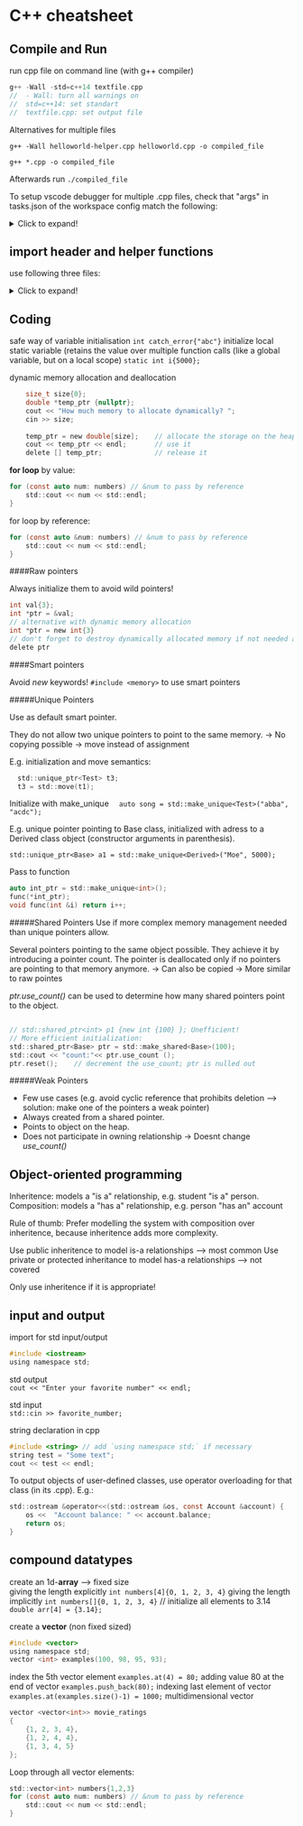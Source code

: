 # C++ cheatsheet

## Compile and Run
run cpp file on command line (with g++ compiler)	

```c
g++ -Wall -std=c++14 textfile.cpp
//	- Wall: turn all warnings on
//	std=c++14: set standart
//	textfile.cpp: set output file
```
Alternatives for multiple files

`g++ -Wall helloworld-helper.cpp helloworld.cpp -o compiled_file`

`g++ *.cpp -o compiled_file`

Afterwards run 
`./compiled_file`

To setup vscode debugger for multiple .cpp files, check that "args" in tasks.json of the workspace config match the following:
<details>
<summary>Click to expand!</summary>

```
{
    "tasks": [
        {
            "type": "cppbuild",
            "label": "C/C++: g++ build active file",
            "command": "/usr/bin/g++",
            "args": [
                "-g",
                "${fileDirname}/*.cpp",
                "-o",
                "${fileDirname}/${fileBasenameNoExtension}"
            ],
            "options": {
                "cwd": "${fileDirname}"
            },
            "problemMatcher": [
                "$gcc"
            ],
            "group": {
                "kind": "build",
                "isDefault": true
            },
            "detail": "Task generated by Debugger."
        }
    ],
    "version": "2.0.0"
}
```
</details>

## import header and helper functions

use following three files: 
<details>
<summary>Click to expand!</summary>

1. hpp header file *numbers.hpp*
```c
// numbers.hpp
#pragma once  
// To make sure you don't declare the function more than once by including the header multiple times.
// alternatively use 
    // ifndef HEADERVAR   
    // #define HEADERVAR

#include <iostream>
#include <vector>

using namespace std;

void printNumbers(vector<int> numbers);
vector<int> addNumbers(vector<int> &numbers);
    // #endif
```

2. helper function *numbers-functions.cpp*
```c
// numbers-functions.cpp
#include "numbers-header.hpp"

void printNumbers(vector<int> numbers){
    if (numbers.size() == 0)
        cout << "[] - the list is empty" << endl;
    else {
        cout << "[ ";
        for (auto num: numbers)
            cout << num << " ";
        cout << "]" << endl;
    }
}
vector<int> addNumbers(vector<int> &numbers){
    int num_to_add {};
    cout << "Enter an integer to add to the list: ";
    cin >> num_to_add;
    numbers.push_back(num_to_add);
    cout << num_to_add << " added" << endl;
    return numbers;
```

3. include numbers.hpp in main file, but not numbers-functions.cpp! Compile and run main.cpp and numbers-functions.cpp, the linker will link the compiled binary files. 
```c
#include "numbers-header.h"

int main() {
    printNumbers(numbers);
    numbers = addNumbers(numbers);
}
```

</details>

## Coding 
safe way of variable initialisation	
`int catch_error{"abc"}`
initialize local static variable (retains the value over multiple function calls (like a global variable, but on a local scope)
`static int i{5000};`

dynamic memory allocation and deallocation 
```c
    size_t size{0};
    double *temp_ptr {nullptr};
    cout << "How much memory to allocate dynamically? ";
    cin >> size;
    
    temp_ptr = new double[size];    // allocate the storage on the heap
    cout << temp_ptr << endl;       // use it
    delete [] temp_ptr;             // release it
```

**for loop** by value:
```c
for (const auto num: numbers) // &num to pass by reference
    std::cout << num << std::endl;
}
```

for loop by reference:
```c
for (const auto &num: numbers) // &num to pass by reference
    std::cout << num << std::endl;
}
```
####Raw pointers

Always initialize them to avoid wild pointers!

```c
int val{3};
int *ptr = &val;
// alternative with dynamic memory allocation
int *ptr = new int{3}
// don't forget to destroy dynamically allocated memory if not needed anymore!
delete ptr
```

####Smart pointers

Avoid *new* keywords!
`#include <memory>` to use smart pointers

#####Unique Pointers

Use as default smart pointer.

They do not allow two unique pointers to point to the same memory. → No copying possible → move instead of assignment

E.g. initialization and move semantics:
```c
  std::unique_ptr<Test> t3;
  t3 = std::move(t1);
```

Initialize with make_unique
`  auto song = std::make_unique<Test>("abba", "acdc");`

E.g. unique pointer pointing to Base class, initialized with adress to a Derived class object (constructor arguments in parenthesis). 

`std::unique_ptr<Base> a1 = std::make_unique<Derived>("Moe", 5000);`

Pass to function 
```c
auto int_ptr = std::make_unique<int>();
func(*int_ptr);
void func(int &i) return i++;
```

#####Shared Pointers
Use if more complex memory management needed than unique pointers allow.

Several pointers pointing to the same object possible. They achieve it by introducing a pointer count. The pointer is deallocated only if no pointers are pointing to that memory anymore. → Can also be copied → More similar to raw pointes

*ptr.use_count()* can be used to determine how many shared pointers point to the object. 

```c

// std::shared_ptr<int> p1 {new int {100} }; Unefficient!
// More efficient initialization:
std::shared_ptr<Base> ptr = std::make_shared<Base>(100);
std::cout << "count:"<< ptr.use_count (); 	
ptr.reset();	// decrement the use_count; ptr is nulled out
```

#####Weak Pointers
* Few use cases (e.g. avoid cyclic reference that prohibits deletion --> solution: make one of the pointers a weak pointer)
* Always created from a shared pointer.
* Points to object on the heap.
* Does not participate in owning relationship → Doesnt change *use_count()*

## Object-oriented programming

Inheritence: models a "is a" relationship, e.g. student "is a" person. 
Composition: models a "has a" relationship, e.g. person "has an" account

Rule of thumb: Prefer modelling the system with composition over inheritence, because inheritence adds more complexity. 

Use public inheritence to model is-a relationships --> most common
Use private or protected inheritance to model has-a relationships --> not covered

Only use inheritence if it is appropriate!


## input and output
import for std input/output 	
```c
#include <iostream>
using namespace std;
```

std output    			
`cout << "Enter your favorite number" << endl;`

std input    			
`std::cin >> favorite_number;`

string declaration in cpp
```c
#include <string> // add `using namespace std;` if necessary
string test = "Some text";
cout << test << endl;
```
To output objects of user-defined classes, use operator overloading for that class (in its .cpp). E.g.:

```c
std::ostream &operator<<(std::ostream &os, const Account &account) {
    os <<  "Account balance: " << account.balance;
    return os;
}
```

## compound datatypes

create an 1d-**array** --> fixed size	
giving the length explicitly
`int numbers[4]{0, 1, 2, 3, 4}` 
giving the length implicitly
`int numbers[]{0, 1, 2, 3, 4}`  // 
initialize all elements to 3.14
`double arr[4] = {3.14};`

create a **vector** (non fixed sized)
```c
#include <vector>
using namespace std;
vector <int> examples(100, 98, 95, 93);
```
index the 5th vector element
`examples.at(4) = 80;`
adding value 80 at the end of vector
`examples.push_back(80);`
indexing last element of vector
`examples.at(examples.size()-1) = 1000;`
multidimensional vector 
```c
vector <vector<int>> movie_ratings 
{   
    {1, 2, 3, 4},
    {1, 2, 4, 4},
    {1, 3, 4, 5}
};
```

Loop through all vector elements: 
```c
std::vector<int> numbers{1,2,3}
for (const auto num: numbers) // &num to pass by reference
    std::cout << num << std::endl;
}
```